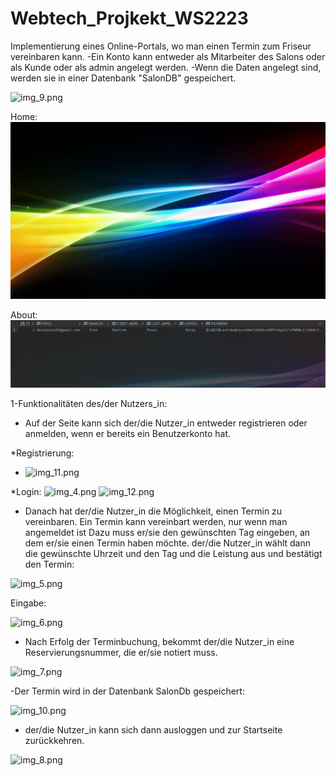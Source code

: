 # Webtech_Projkekt_WS2223

Implementierung eines Online-Portals, wo man einen Termin zum Friseur vereinbaren kann.
-Ein Konto kann entweder als Mitarbeiter des Salons oder als Kunde oder als admin angelegt werden.
-Wenn die Daten angelegt sind, werden sie in einer Datenbank "SalonDB" gespeichert.

![img_9.png](img_9.png)

Home: ![img.png](img.png)

About: ![img_1.png](img_1.png)

1-Funktionalitäten des/der Nutzers_in:

- Auf der Seite kann sich der/die Nutzer_in entweder registrieren oder anmelden, wenn er bereits ein Benutzerkonto hat.

*Registrierung:

- ![img_11.png](img_11.png)

*Login:
![img_4.png](img_4.png)
![img_12.png](img_12.png)

- Danach hat der/die Nutzer_in die Möglichkeit, einen Termin zu vereinbaren. Ein Termin kann vereinbart werden, nur wenn
  man angemeldet ist Dazu muss er/sie den gewünschten Tag
  eingeben, an dem er/sie einen Termin haben möchte. der/die Nutzer_in wählt dann die gewünschte Uhrzeit und den Tag und
  die Leistung aus und
  bestätigt den Termin:

![img_5.png](img_5.png)

Eingabe:

![img_6.png](img_6.png)

- Nach Erfolg der Terminbuchung, bekommt der/die Nutzer_in eine Reservierungsnummer, die er/sie notiert muss.

![img_7.png](img_7.png)

-Der Termin wird in der Datenbank SalonDb gespeichert:

![img_10.png](img_10.png)

- der/die Nutzer_in kann sich dann ausloggen und zur Startseite zurückkehren.

![img_8.png](img_8.png)
